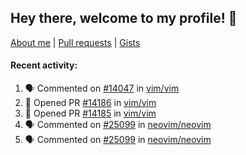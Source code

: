 ## Hey there, welcome to my profile! 👋

[About me](https://seandewar.github.io/)
 | [Pull requests](https://github.com/search?p=1&q=author%3Aseandewar+is%3Apr)
 | [Gists](https://gist.github.com/seandewar)

#### Recent activity:

<!--START_SECTION:activity-->
1. 🗣 Commented on [#14047](https://github.com/vim/vim/issues/14047#issuecomment-1992551139) in [vim/vim](https://github.com/vim/vim)
2. 💪 Opened PR [#14186](https://github.com/vim/vim/pull/14186) in [vim/vim](https://github.com/vim/vim)
3. 💪 Opened PR [#14185](https://github.com/vim/vim/pull/14185) in [vim/vim](https://github.com/vim/vim)
4. 🗣 Commented on [#25099](https://github.com/neovim/neovim/issues/25099#issuecomment-1987291921) in [neovim/neovim](https://github.com/neovim/neovim)
5. 🗣 Commented on [#25099](https://github.com/neovim/neovim/issues/25099#issuecomment-1987283251) in [neovim/neovim](https://github.com/neovim/neovim)
<!--END_SECTION:activity-->
